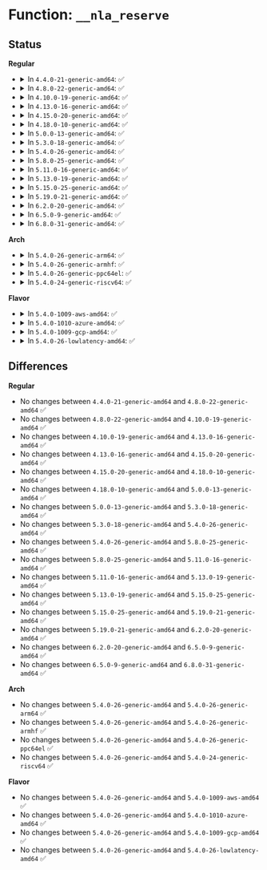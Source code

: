# Function: <code>__nla_reserve</code>

## Status
<b>Regular</b>
<ul>
<li>
<details>
<summary>In <code>4.4.0-21-generic-amd64</code>: ✅</summary>

```c
struct nlattr * __nla_reserve(struct sk_buff * skb, int attrtype, int attrlen)
```

```json
{
  "name": "__nla_reserve",
  "collision_type": "Unique Global",
  "inline_type": "No",
  "funcs": [
    {
      "addr": 18446744071583128048,
      "name": "__nla_reserve",
      "external": true,
      "loc": "lib/nlattr.c:343",
      "file": "lib/nlattr.c",
      "inline": "seen, unknown",
      "caller_inline": [],
      "caller_func": [
        "lib/nlattr.c:nla_reserve",
        "lib/nlattr.c:__nla_put"
      ]
    }
  ],
  "symbols": [
    {
      "addr": 18446744071583128048,
      "name": "__nla_reserve",
      "section": ".text",
      "bind": "STB_GLOBAL",
      "size": 77
    }
  ]
}
```
</details>
</li>
<li>
<details>
<summary>In <code>4.8.0-22-generic-amd64</code>: ✅</summary>

```c
struct nlattr * __nla_reserve(struct sk_buff * skb, int attrtype, int attrlen)
```

```json
{
  "name": "__nla_reserve",
  "collision_type": "Unique Global",
  "inline_type": "No",
  "funcs": [
    {
      "addr": 18446744071583422272,
      "name": "__nla_reserve",
      "external": true,
      "loc": "lib/nlattr.c:343",
      "file": "lib/nlattr.c",
      "inline": "seen, unknown",
      "caller_inline": [],
      "caller_func": [
        "lib/nlattr.c:nla_put_64bit",
        "lib/nlattr.c:__nla_put",
        "lib/nlattr.c:nla_reserve_64bit"
      ]
    }
  ],
  "symbols": [
    {
      "addr": 18446744071583422272,
      "name": "__nla_reserve",
      "section": ".text",
      "bind": "STB_GLOBAL",
      "size": 77
    }
  ]
}
```
</details>
</li>
<li>
<details>
<summary>In <code>4.10.0-19-generic-amd64</code>: ✅</summary>

```c
struct nlattr * __nla_reserve(struct sk_buff * skb, int attrtype, int attrlen)
```

```json
{
  "name": "__nla_reserve",
  "collision_type": "Unique Global",
  "inline_type": "No",
  "funcs": [
    {
      "addr": 18446744071583547904,
      "name": "__nla_reserve",
      "external": true,
      "loc": "lib/nlattr.c:343",
      "file": "lib/nlattr.c",
      "inline": "seen, unknown",
      "caller_inline": [],
      "caller_func": [
        "lib/nlattr.c:nla_put_64bit",
        "lib/nlattr.c:__nla_put",
        "lib/nlattr.c:nla_reserve_64bit"
      ]
    }
  ],
  "symbols": [
    {
      "addr": 18446744071583547904,
      "name": "__nla_reserve",
      "section": ".text",
      "bind": "STB_GLOBAL",
      "size": 77
    }
  ]
}
```
</details>
</li>
<li>
<details>
<summary>In <code>4.13.0-16-generic-amd64</code>: ✅</summary>

```c
struct nlattr * __nla_reserve(struct sk_buff * skb, int attrtype, int attrlen)
```

```json
{
  "name": "__nla_reserve",
  "collision_type": "Unique Global",
  "inline_type": "No",
  "funcs": [
    {
      "addr": 18446744071583585568,
      "name": "__nla_reserve",
      "external": true,
      "loc": "lib/nlattr.c:351",
      "file": "lib/nlattr.c",
      "inline": "seen, unknown",
      "caller_inline": [],
      "caller_func": [
        "lib/nlattr.c:__nla_put_64bit",
        "lib/nlattr.c:__nla_put",
        "lib/nlattr.c:nla_reserve_64bit"
      ]
    }
  ],
  "symbols": [
    {
      "addr": 18446744071583585568,
      "name": "__nla_reserve",
      "section": ".text",
      "bind": "STB_GLOBAL",
      "size": 77
    }
  ]
}
```
</details>
</li>
<li>
<details>
<summary>In <code>4.15.0-20-generic-amd64</code>: ✅</summary>

```c
struct nlattr * __nla_reserve(struct sk_buff * skb, int attrtype, int attrlen)
```

```json
{
  "name": "__nla_reserve",
  "collision_type": "Unique Global",
  "inline_type": "No",
  "funcs": [
    {
      "addr": 18446744071583831728,
      "name": "__nla_reserve",
      "external": true,
      "loc": "lib/nlattr.c:429",
      "file": "lib/nlattr.c",
      "inline": "seen, unknown",
      "caller_inline": [],
      "caller_func": [
        "lib/nlattr.c:__nla_put_64bit",
        "lib/nlattr.c:__nla_put",
        "lib/nlattr.c:nla_reserve_64bit"
      ]
    }
  ],
  "symbols": [
    {
      "addr": 18446744071583831728,
      "name": "__nla_reserve",
      "section": ".text",
      "bind": "STB_GLOBAL",
      "size": 77
    }
  ]
}
```
</details>
</li>
<li>
<details>
<summary>In <code>4.18.0-10-generic-amd64</code>: ✅</summary>

```c
struct nlattr * __nla_reserve(struct sk_buff * skb, int attrtype, int attrlen)
```

```json
{
  "name": "__nla_reserve",
  "collision_type": "Unique Global",
  "inline_type": "No",
  "funcs": [
    {
      "addr": 18446744071584031712,
      "name": "__nla_reserve",
      "external": true,
      "loc": "lib/nlattr.c:429",
      "file": "lib/nlattr.c",
      "inline": "seen, unknown",
      "caller_inline": [],
      "caller_func": [
        "lib/nlattr.c:__nla_put_64bit",
        "lib/nlattr.c:__nla_put",
        "lib/nlattr.c:nla_reserve_64bit",
        "lib/nlattr.c:nla_reserve"
      ]
    }
  ],
  "symbols": [
    {
      "addr": 18446744071584031712,
      "name": "__nla_reserve",
      "section": ".text",
      "bind": "STB_GLOBAL",
      "size": 77
    }
  ]
}
```
</details>
</li>
<li>
<details>
<summary>In <code>5.0.0-13-generic-amd64</code>: ✅</summary>

```c
struct nlattr * __nla_reserve(struct sk_buff * skb, int attrtype, int attrlen)
```

```json
{
  "name": "__nla_reserve",
  "collision_type": "Unique Global",
  "inline_type": "No",
  "funcs": [
    {
      "addr": 18446744071584112928,
      "name": "__nla_reserve",
      "external": true,
      "loc": "lib/nlattr.c:604",
      "file": "lib/nlattr.c",
      "inline": "seen, unknown",
      "caller_inline": [],
      "caller_func": [
        "lib/nlattr.c:__nla_put_64bit",
        "lib/nlattr.c:__nla_put",
        "lib/nlattr.c:nla_reserve_64bit",
        "lib/nlattr.c:nla_reserve"
      ]
    }
  ],
  "symbols": [
    {
      "addr": 18446744071584112928,
      "name": "__nla_reserve",
      "section": ".text",
      "bind": "STB_GLOBAL",
      "size": 77
    }
  ]
}
```
</details>
</li>
<li>
<details>
<summary>In <code>5.3.0-18-generic-amd64</code>: ✅</summary>

```c
struct nlattr * __nla_reserve(struct sk_buff * skb, int attrtype, int attrlen)
```

```json
{
  "name": "__nla_reserve",
  "collision_type": "Unique Global",
  "inline_type": "No",
  "funcs": [
    {
      "addr": 18446744071584303840,
      "name": "__nla_reserve",
      "external": true,
      "loc": "lib/nlattr.c:636",
      "file": "lib/nlattr.c",
      "inline": "seen, unknown",
      "caller_inline": [],
      "caller_func": [
        "lib/nlattr.c:__nla_put_64bit",
        "lib/nlattr.c:__nla_put",
        "lib/nlattr.c:nla_reserve_64bit"
      ]
    }
  ],
  "symbols": [
    {
      "addr": 18446744071584303840,
      "name": "__nla_reserve",
      "section": ".text",
      "bind": "STB_GLOBAL",
      "size": 77
    }
  ]
}
```
</details>
</li>
<li>
<details>
<summary>In <code>5.4.0-26-generic-amd64</code>: ✅</summary>

```c
struct nlattr * __nla_reserve(struct sk_buff * skb, int attrtype, int attrlen)
```

```json
{
  "name": "__nla_reserve",
  "collision_type": "Unique Global",
  "inline_type": "No",
  "funcs": [
    {
      "addr": 18446744071584438544,
      "name": "__nla_reserve",
      "external": true,
      "loc": "lib/nlattr.c:636",
      "file": "lib/nlattr.c",
      "inline": "seen, unknown",
      "caller_inline": [],
      "caller_func": [
        "lib/nlattr.c:__nla_put_64bit",
        "lib/nlattr.c:__nla_put",
        "lib/nlattr.c:nla_reserve_64bit"
      ]
    }
  ],
  "symbols": [
    {
      "addr": 18446744071584438544,
      "name": "__nla_reserve",
      "section": ".text",
      "bind": "STB_GLOBAL",
      "size": 77
    }
  ]
}
```
</details>
</li>
<li>
<details>
<summary>In <code>5.8.0-25-generic-amd64</code>: ✅</summary>

```c
struct nlattr * __nla_reserve(struct sk_buff * skb, int attrtype, int attrlen)
```

```json
{
  "name": "__nla_reserve",
  "collision_type": "Unique Global",
  "inline_type": "No",
  "funcs": [
    {
      "addr": 18446744071584999056,
      "name": "__nla_reserve",
      "external": true,
      "loc": "lib/nlattr.c:788",
      "file": "lib/nlattr.c",
      "inline": "seen, unknown",
      "caller_inline": [],
      "caller_func": [
        "lib/nlattr.c:__nla_put_64bit",
        "lib/nlattr.c:__nla_put",
        "lib/nlattr.c:nla_reserve_64bit",
        "lib/nlattr.c:nla_reserve"
      ]
    }
  ],
  "symbols": [
    {
      "addr": 18446744071584999056,
      "name": "__nla_reserve",
      "section": ".text",
      "bind": "STB_GLOBAL",
      "size": 81
    }
  ]
}
```
</details>
</li>
<li>
<details>
<summary>In <code>5.11.0-16-generic-amd64</code>: ✅</summary>

```c
struct nlattr * __nla_reserve(struct sk_buff * skb, int attrtype, int attrlen)
```

```json
{
  "name": "__nla_reserve",
  "collision_type": "Unique Global",
  "inline_type": "No",
  "funcs": [
    {
      "addr": 18446744071585119536,
      "name": "__nla_reserve",
      "external": true,
      "loc": "lib/nlattr.c:855",
      "file": "lib/nlattr.c",
      "inline": "seen, unknown",
      "caller_inline": [],
      "caller_func": [
        "lib/nlattr.c:__nla_put_64bit",
        "lib/nlattr.c:__nla_put",
        "lib/nlattr.c:nla_reserve_64bit",
        "lib/nlattr.c:nla_reserve"
      ]
    }
  ],
  "symbols": [
    {
      "addr": 18446744071585119536,
      "name": "__nla_reserve",
      "section": ".text",
      "bind": "STB_GLOBAL",
      "size": 81
    }
  ]
}
```
</details>
</li>
<li>
<details>
<summary>In <code>5.13.0-19-generic-amd64</code>: ✅</summary>

```c
struct nlattr * __nla_reserve(struct sk_buff * skb, int attrtype, int attrlen)
```

```json
{
  "name": "__nla_reserve",
  "collision_type": "Unique Global",
  "inline_type": "No",
  "funcs": [
    {
      "addr": 18446744071584999808,
      "name": "__nla_reserve",
      "external": true,
      "loc": "lib/nlattr.c:855",
      "file": "lib/nlattr.c",
      "inline": "seen, unknown",
      "caller_inline": [],
      "caller_func": [
        "lib/nlattr.c:__nla_put_64bit",
        "lib/nlattr.c:__nla_put",
        "lib/nlattr.c:nla_reserve_64bit",
        "lib/nlattr.c:nla_reserve"
      ]
    }
  ],
  "symbols": [
    {
      "addr": 18446744071584999808,
      "name": "__nla_reserve",
      "section": ".text",
      "bind": "STB_GLOBAL",
      "size": 77
    }
  ]
}
```
</details>
</li>
<li>
<details>
<summary>In <code>5.15.0-25-generic-amd64</code>: ✅</summary>

```c
struct nlattr * __nla_reserve(struct sk_buff * skb, int attrtype, int attrlen)
```

```json
{
  "name": "__nla_reserve",
  "collision_type": "Unique Global",
  "inline_type": "No",
  "funcs": [
    {
      "addr": 18446744071585441024,
      "name": "__nla_reserve",
      "external": true,
      "loc": "lib/nlattr.c:855",
      "file": "lib/nlattr.c",
      "inline": "seen, unknown",
      "caller_inline": [],
      "caller_func": [
        "lib/nlattr.c:__nla_put_64bit",
        "lib/nlattr.c:__nla_put",
        "lib/nlattr.c:nla_reserve_64bit",
        "lib/nlattr.c:nla_reserve"
      ]
    }
  ],
  "symbols": [
    {
      "addr": 18446744071585441024,
      "name": "__nla_reserve",
      "section": ".text",
      "bind": "STB_GLOBAL",
      "size": 77
    }
  ]
}
```
</details>
</li>
<li>
<details>
<summary>In <code>5.19.0-21-generic-amd64</code>: ✅</summary>

```c
struct nlattr * __nla_reserve(struct sk_buff * skb, int attrtype, int attrlen)
```

```json
{
  "name": "__nla_reserve",
  "collision_type": "Unique Global",
  "inline_type": "No",
  "funcs": [
    {
      "addr": 18446744071586581696,
      "name": "__nla_reserve",
      "external": true,
      "loc": "lib/nlattr.c:855",
      "file": "lib/nlattr.c",
      "inline": "seen, unknown",
      "caller_inline": [],
      "caller_func": [
        "lib/nlattr.c:nla_reserve_64bit",
        "lib/nlattr.c:nla_reserve"
      ]
    }
  ],
  "symbols": [
    {
      "addr": 18446744071586581696,
      "name": "__nla_reserve",
      "section": ".text",
      "bind": "STB_GLOBAL",
      "size": 87
    }
  ]
}
```
</details>
</li>
<li>
<details>
<summary>In <code>6.2.0-20-generic-amd64</code>: ✅</summary>

```c
struct nlattr * __nla_reserve(struct sk_buff * skb, int attrtype, int attrlen)
```

```json
{
  "name": "__nla_reserve",
  "collision_type": "Unique Global",
  "inline_type": "No",
  "funcs": [
    {
      "addr": 18446744071587821232,
      "name": "__nla_reserve",
      "external": true,
      "loc": "lib/nlattr.c:870",
      "file": "lib/nlattr.c",
      "inline": "seen, unknown",
      "caller_inline": [],
      "caller_func": [
        "lib/nlattr.c:__nla_put_64bit",
        "lib/nlattr.c:__nla_put",
        "lib/nlattr.c:nla_reserve_64bit",
        "lib/nlattr.c:nla_reserve"
      ]
    }
  ],
  "symbols": [
    {
      "addr": 18446744071587821232,
      "name": "__nla_reserve",
      "section": ".text",
      "bind": "STB_GLOBAL",
      "size": 87
    }
  ]
}
```
</details>
</li>
<li>
<details>
<summary>In <code>6.5.0-9-generic-amd64</code>: ✅</summary>

```c
struct nlattr * __nla_reserve(struct sk_buff * skb, int attrtype, int attrlen)
```

```json
{
  "name": "__nla_reserve",
  "collision_type": "Unique Global",
  "inline_type": "No",
  "funcs": [
    {
      "addr": 18446744071588092656,
      "name": "__nla_reserve",
      "external": true,
      "loc": "lib/nlattr.c:870",
      "file": "lib/nlattr.c",
      "inline": "seen, unknown",
      "caller_inline": [],
      "caller_func": [
        "lib/nlattr.c:__nla_put_64bit",
        "lib/nlattr.c:__nla_put",
        "lib/nlattr.c:nla_reserve_64bit",
        "lib/nlattr.c:nla_reserve"
      ]
    }
  ],
  "symbols": [
    {
      "addr": 18446744071588092656,
      "name": "__nla_reserve",
      "section": ".text",
      "bind": "STB_GLOBAL",
      "size": 87
    }
  ]
}
```
</details>
</li>
<li>
<details>
<summary>In <code>6.8.0-31-generic-amd64</code>: ✅</summary>

```c
struct nlattr * __nla_reserve(struct sk_buff * skb, int attrtype, int attrlen)
```

```json
{
  "name": "__nla_reserve",
  "collision_type": "Unique Global",
  "inline_type": "No",
  "funcs": [
    {
      "addr": 18446744071588428528,
      "name": "__nla_reserve",
      "external": true,
      "loc": "lib/nlattr.c:902",
      "file": "lib/nlattr.c",
      "inline": "seen, unknown",
      "caller_inline": [],
      "caller_func": [
        "lib/nlattr.c:__nla_put_64bit",
        "lib/nlattr.c:__nla_put",
        "lib/nlattr.c:nla_reserve_64bit",
        "lib/nlattr.c:nla_reserve"
      ]
    }
  ],
  "symbols": [
    {
      "addr": 18446744071588428528,
      "name": "__nla_reserve",
      "section": ".text",
      "bind": "STB_GLOBAL",
      "size": 87
    }
  ]
}
```
</details>
</li>
</ul>
<b>Arch</b>
<ul>
<li>
<details>
<summary>In <code>5.4.0-26-generic-arm64</code>: ✅</summary>

```c
struct nlattr * __nla_reserve(struct sk_buff * skb, int attrtype, int attrlen)
```

```json
{
  "name": "__nla_reserve",
  "collision_type": "Unique Global",
  "inline_type": "No",
  "funcs": [
    {
      "addr": 18446603336496323976,
      "name": "__nla_reserve",
      "external": true,
      "loc": "lib/nlattr.c:636",
      "file": "lib/nlattr.c",
      "inline": "seen, unknown",
      "caller_inline": [],
      "caller_func": [
        "lib/nlattr.c:__nla_put_64bit",
        "lib/nlattr.c:__nla_put",
        "lib/nlattr.c:nla_reserve_64bit"
      ]
    }
  ],
  "symbols": [
    {
      "addr": 18446603336496323976,
      "name": "__nla_reserve",
      "section": ".text",
      "bind": "STB_GLOBAL",
      "size": 100
    }
  ]
}
```
</details>
</li>
<li>
<details>
<summary>In <code>5.4.0-26-generic-armhf</code>: ✅</summary>

```c
struct nlattr * __nla_reserve(struct sk_buff * skb, int attrtype, int attrlen)
```

```json
{
  "name": "__nla_reserve",
  "collision_type": "Unique Global",
  "inline_type": "No",
  "funcs": [
    {
      "addr": 3229658676,
      "name": "__nla_reserve",
      "external": true,
      "loc": "lib/nlattr.c:636",
      "file": "lib/nlattr.c",
      "inline": "seen, unknown",
      "caller_inline": [],
      "caller_func": [
        "lib/nlattr.c:__nla_put_64bit",
        "lib/nlattr.c:__nla_put",
        "lib/nlattr.c:nla_reserve_64bit"
      ]
    }
  ],
  "symbols": [
    {
      "addr": 3229658676,
      "name": "__nla_reserve",
      "section": ".text",
      "bind": "STB_GLOBAL",
      "size": 76
    }
  ]
}
```
</details>
</li>
<li>
<details>
<summary>In <code>5.4.0-26-generic-ppc64el</code>: ✅</summary>

```c
struct nlattr * __nla_reserve(struct sk_buff * skb, int attrtype, int attrlen)
```

```json
{
  "name": "__nla_reserve",
  "collision_type": "Unique Global",
  "inline_type": "No",
  "funcs": [
    {
      "addr": 13835058055290642336,
      "name": "__nla_reserve",
      "external": true,
      "loc": "lib/nlattr.c:636",
      "file": "lib/nlattr.c",
      "inline": "seen, unknown",
      "caller_inline": [],
      "caller_func": [
        "lib/nlattr.c:__nla_put_64bit",
        "lib/nlattr.c:__nla_put",
        "lib/nlattr.c:nla_reserve_64bit"
      ]
    }
  ],
  "symbols": [
    {
      "addr": 13835058055290642336,
      "name": "__nla_reserve",
      "section": ".text",
      "bind": "STB_GLOBAL",
      "size": 136
    }
  ]
}
```
</details>
</li>
<li>
<details>
<summary>In <code>5.4.0-24-generic-riscv64</code>: ✅</summary>

```c
struct nlattr * __nla_reserve(struct sk_buff * skb, int attrtype, int attrlen)
```

```json
{
  "name": "__nla_reserve",
  "collision_type": "Unique Global",
  "inline_type": "No",
  "funcs": [
    {
      "addr": 18446743936275375776,
      "name": "__nla_reserve",
      "external": true,
      "loc": "lib/nlattr.c:636",
      "file": "lib/nlattr.c",
      "inline": "seen, unknown",
      "caller_inline": [],
      "caller_func": [
        "lib/nlattr.c:__nla_put",
        "lib/nlattr.c:__nla_reserve_64bit",
        "lib/nlattr.c:__nla_reserve_64bit"
      ]
    }
  ],
  "symbols": [
    {
      "addr": 18446743936275375776,
      "name": "__nla_reserve",
      "section": ".text",
      "bind": "STB_GLOBAL",
      "size": 90
    }
  ]
}
```
</details>
</li>
</ul>
<b>Flavor</b>
<ul>
<li>
<details>
<summary>In <code>5.4.0-1009-aws-amd64</code>: ✅</summary>

```c
struct nlattr * __nla_reserve(struct sk_buff * skb, int attrtype, int attrlen)
```

```json
{
  "name": "__nla_reserve",
  "collision_type": "Unique Global",
  "inline_type": "No",
  "funcs": [
    {
      "addr": 18446744071584407280,
      "name": "__nla_reserve",
      "external": true,
      "loc": "lib/nlattr.c:636",
      "file": "lib/nlattr.c",
      "inline": "seen, unknown",
      "caller_inline": [],
      "caller_func": [
        "lib/nlattr.c:__nla_put_64bit",
        "lib/nlattr.c:__nla_put",
        "lib/nlattr.c:nla_reserve_64bit"
      ]
    }
  ],
  "symbols": [
    {
      "addr": 18446744071584407280,
      "name": "__nla_reserve",
      "section": ".text",
      "bind": "STB_GLOBAL",
      "size": 77
    }
  ]
}
```
</details>
</li>
<li>
<details>
<summary>In <code>5.4.0-1010-azure-amd64</code>: ✅</summary>

```c
struct nlattr * __nla_reserve(struct sk_buff * skb, int attrtype, int attrlen)
```

```json
{
  "name": "__nla_reserve",
  "collision_type": "Unique Global",
  "inline_type": "No",
  "funcs": [
    {
      "addr": 18446744071584342480,
      "name": "__nla_reserve",
      "external": true,
      "loc": "lib/nlattr.c:636",
      "file": "lib/nlattr.c",
      "inline": "seen, unknown",
      "caller_inline": [],
      "caller_func": [
        "lib/nlattr.c:__nla_put_64bit",
        "lib/nlattr.c:__nla_put",
        "lib/nlattr.c:nla_reserve_64bit"
      ]
    }
  ],
  "symbols": [
    {
      "addr": 18446744071584342480,
      "name": "__nla_reserve",
      "section": ".text",
      "bind": "STB_GLOBAL",
      "size": 77
    }
  ]
}
```
</details>
</li>
<li>
<details>
<summary>In <code>5.4.0-1009-gcp-amd64</code>: ✅</summary>

```c
struct nlattr * __nla_reserve(struct sk_buff * skb, int attrtype, int attrlen)
```

```json
{
  "name": "__nla_reserve",
  "collision_type": "Unique Global",
  "inline_type": "No",
  "funcs": [
    {
      "addr": 18446744071584390192,
      "name": "__nla_reserve",
      "external": true,
      "loc": "lib/nlattr.c:636",
      "file": "lib/nlattr.c",
      "inline": "seen, unknown",
      "caller_inline": [],
      "caller_func": [
        "lib/nlattr.c:__nla_put_64bit",
        "lib/nlattr.c:__nla_put",
        "lib/nlattr.c:nla_reserve_64bit"
      ]
    }
  ],
  "symbols": [
    {
      "addr": 18446744071584390192,
      "name": "__nla_reserve",
      "section": ".text",
      "bind": "STB_GLOBAL",
      "size": 77
    }
  ]
}
```
</details>
</li>
<li>
<details>
<summary>In <code>5.4.0-26-lowlatency-amd64</code>: ✅</summary>

```c
struct nlattr * __nla_reserve(struct sk_buff * skb, int attrtype, int attrlen)
```

```json
{
  "name": "__nla_reserve",
  "collision_type": "Unique Global",
  "inline_type": "No",
  "funcs": [
    {
      "addr": 18446744071584496256,
      "name": "__nla_reserve",
      "external": true,
      "loc": "lib/nlattr.c:636",
      "file": "lib/nlattr.c",
      "inline": "seen, unknown",
      "caller_inline": [],
      "caller_func": [
        "lib/nlattr.c:__nla_put_64bit",
        "lib/nlattr.c:__nla_put",
        "lib/nlattr.c:nla_reserve_64bit"
      ]
    }
  ],
  "symbols": [
    {
      "addr": 18446744071584496256,
      "name": "__nla_reserve",
      "section": ".text",
      "bind": "STB_GLOBAL",
      "size": 77
    }
  ]
}
```
</details>
</li>
</ul>

## Differences
<b>Regular</b>
<ul>
<li>
No changes between <code>4.4.0-21-generic-amd64</code> and <code>4.8.0-22-generic-amd64</code> ✅
</li>
<li>
No changes between <code>4.8.0-22-generic-amd64</code> and <code>4.10.0-19-generic-amd64</code> ✅
</li>
<li>
No changes between <code>4.10.0-19-generic-amd64</code> and <code>4.13.0-16-generic-amd64</code> ✅
</li>
<li>
No changes between <code>4.13.0-16-generic-amd64</code> and <code>4.15.0-20-generic-amd64</code> ✅
</li>
<li>
No changes between <code>4.15.0-20-generic-amd64</code> and <code>4.18.0-10-generic-amd64</code> ✅
</li>
<li>
No changes between <code>4.18.0-10-generic-amd64</code> and <code>5.0.0-13-generic-amd64</code> ✅
</li>
<li>
No changes between <code>5.0.0-13-generic-amd64</code> and <code>5.3.0-18-generic-amd64</code> ✅
</li>
<li>
No changes between <code>5.3.0-18-generic-amd64</code> and <code>5.4.0-26-generic-amd64</code> ✅
</li>
<li>
No changes between <code>5.4.0-26-generic-amd64</code> and <code>5.8.0-25-generic-amd64</code> ✅
</li>
<li>
No changes between <code>5.8.0-25-generic-amd64</code> and <code>5.11.0-16-generic-amd64</code> ✅
</li>
<li>
No changes between <code>5.11.0-16-generic-amd64</code> and <code>5.13.0-19-generic-amd64</code> ✅
</li>
<li>
No changes between <code>5.13.0-19-generic-amd64</code> and <code>5.15.0-25-generic-amd64</code> ✅
</li>
<li>
No changes between <code>5.15.0-25-generic-amd64</code> and <code>5.19.0-21-generic-amd64</code> ✅
</li>
<li>
No changes between <code>5.19.0-21-generic-amd64</code> and <code>6.2.0-20-generic-amd64</code> ✅
</li>
<li>
No changes between <code>6.2.0-20-generic-amd64</code> and <code>6.5.0-9-generic-amd64</code> ✅
</li>
<li>
No changes between <code>6.5.0-9-generic-amd64</code> and <code>6.8.0-31-generic-amd64</code> ✅
</li>
</ul>
<b>Arch</b>
<ul>
<li>
No changes between <code>5.4.0-26-generic-amd64</code> and <code>5.4.0-26-generic-arm64</code> ✅
</li>
<li>
No changes between <code>5.4.0-26-generic-amd64</code> and <code>5.4.0-26-generic-armhf</code> ✅
</li>
<li>
No changes between <code>5.4.0-26-generic-amd64</code> and <code>5.4.0-26-generic-ppc64el</code> ✅
</li>
<li>
No changes between <code>5.4.0-26-generic-amd64</code> and <code>5.4.0-24-generic-riscv64</code> ✅
</li>
</ul>
<b>Flavor</b>
<ul>
<li>
No changes between <code>5.4.0-26-generic-amd64</code> and <code>5.4.0-1009-aws-amd64</code> ✅
</li>
<li>
No changes between <code>5.4.0-26-generic-amd64</code> and <code>5.4.0-1010-azure-amd64</code> ✅
</li>
<li>
No changes between <code>5.4.0-26-generic-amd64</code> and <code>5.4.0-1009-gcp-amd64</code> ✅
</li>
<li>
No changes between <code>5.4.0-26-generic-amd64</code> and <code>5.4.0-26-lowlatency-amd64</code> ✅
</li>
</ul>
